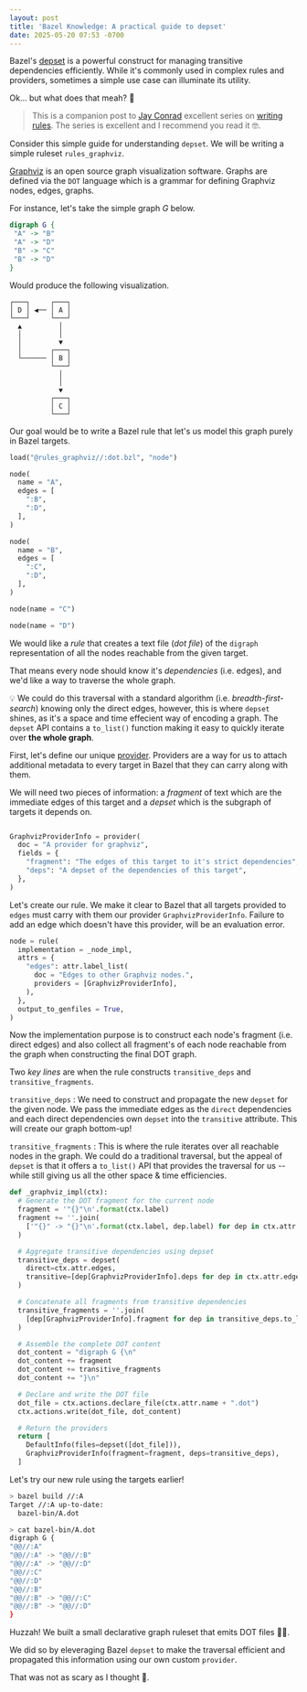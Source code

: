 ```yaml
---
layout: post
title: 'Bazel Knowledge: A practical guide to depset'
date: 2025-05-20 07:53 -0700
---
```


Bazel's [depset](https://bazel.build/extending/depsets) is a powerful construct for managing transitive dependencies efficiently. While it's commonly used in complex rules and providers, sometimes a simple use case can illuminate its utility.

Ok... but what does that meah? 🤔

> This is a companion post to [Jay Conrad](https://github.com/jayconrod) excellent series on [writing rules](https://jayconrod.com/posts/107/writing-bazel-rules--library-rule--depsets--providers). The series is excellent and I recommend you read it 🤓.

Consider this simple guide for understanding `depset`. We will be writing a simple ruleset `rules_graphviz`.

[Graphviz](https://graphviz.org/) is an open source graph visualization software. Graphs are defined via the `DOT` language which is a grammar for defining Graphviz nodes, edges, graphs.

For instance, let's take the simple graph _G_ below.

```dot
digraph G {
 "A" -> "B"
 "A" -> "D"
 "B" -> "C"
 "B" -> "D"
}
```

Would produce the following visualization.

```
┌───┐     ┌───┐
│ D │ ◀── │ A │
└───┘     └───┘
  ▲         │
  │         │
  │         ▼
  │       ┌───┐
  └────── │ B │
          └───┘
            │
            │
            ▼
          ┌───┐
          │ C │
          └───┘
```

Our goal would be to write a Bazel rule that let's us model this graph purely in Bazel targets.


```python
load("@rules_graphviz//:dot.bzl", "node")

node(
  name = "A",
  edges = [
    ":B",
    ":D",
  ],
)

node(
  name = "B",
  edges = [
    ":C",
    ":D",
  ],
)

node(name = "C")

node(name = "D")
```

We would like a _rule_ that creates a text file (_dot file_) of the `digraph` representation of all the nodes reachable from
the given target.

That means every node should know it's _dependencies_ (i.e. edges), and we'd like a way to traverse the whole graph.

💡 We could do this traversal with a standard algorithm (i.e. _breadth-first-search_) knowing only the direct edges, however, this is where `depset` shines, as it's a space and time effecient way of encoding a graph. The `depset` API contains a `to_list()` function making it easy to quickly iterate over **the whole graph**.

First, let's define our unique [provider](https://bazel.build/extending/rules#providers). Providers are a way for us to attach additional metadata
to every target in Bazel that they can carry along with them.

We will need two pieces of information: a _fragment_ of text which are the immediate edges of this target and a _depset_ which is the subgraph of targets it depends on. 


```python

GraphvizProviderInfo = provider(
  doc = "A provider for graphviz",
  fields = {
    "fragment": "The edges of this target to it's strict dependencies",
    "deps": "A depset of the dependencies of this target",
  },
)
```

Let's create our rule. We make it clear to Bazel that all targets provided to `edges` must carry with them our provider `GraphvizProviderInfo`.
Failure to add an edge which doesn't have this provider, will be an evaluation error.

```python
node = rule(
  implementation = _node_impl,
  attrs = {
    "edges": attr.label_list(
      doc = "Edges to other Graphviz nodes.",
      providers = [GraphvizProviderInfo],
    ),
  },
  output_to_genfiles = True,
)
```

Now the implementation purpose is to construct each node's fragment (i.e. direct edges) and also collect all fragment's of each node reachable from
the graph when constructing the final DOT graph.

Two _key lines_ are when the rule constructs `transitive_deps` and `transitive_fragments`.

`transitive_deps`
: We need to construct and propagate the new `depset` for the given node. We pass the immediate edges as the `direct` dependencies and each direct dependencies
own `depset` into the `transitive` attribute. This will create our graph bottom-up!

`transitive_fragments`
: This is where the rule iterates over all reachable nodes in the graph. We could do a traditional traversal, but the appeal of `depset` is that it offers
a `to_list()` API that provides the traversal for us -- while still giving us all the other space & time efficiencies.

```python
def _graphviz_impl(ctx):
  # Generate the DOT fragment for the current node
  fragment = '"{}"\n'.format(ctx.label)
  fragment += ''.join(
    ['"{}" -> "{}"\n'.format(ctx.label, dep.label) for dep in ctx.attr.edges]
  )

  # Aggregate transitive dependencies using depset
  transitive_deps = depset(
    direct=ctx.attr.edges,
    transitive=[dep[GraphvizProviderInfo].deps for dep in ctx.attr.edges]
  )

  # Concatenate all fragments from transitive dependencies
  transitive_fragments = ''.join(
    [dep[GraphvizProviderInfo].fragment for dep in transitive_deps.to_list()]
  )

  # Assemble the complete DOT content
  dot_content = "digraph G {\n"
  dot_content += fragment
  dot_content += transitive_fragments
  dot_content += "}\n"

  # Declare and write the DOT file
  dot_file = ctx.actions.declare_file(ctx.attr.name + ".dot")
  ctx.actions.write(dot_file, dot_content)

  # Return the providers
  return [
    DefaultInfo(files=depset([dot_file])),
    GraphvizProviderInfo(fragment=fragment, deps=transitive_deps),
  ]
```

Let's try our new rule using the targets earlier!

```bash
> bazel build //:A
Target //:A up-to-date:
  bazel-bin/A.dot

> cat bazel-bin/A.dot
digraph G {
"@@//:A"
"@@//:A" -> "@@//:B"
"@@//:A" -> "@@//:D"
"@@//:C"
"@@//:D"
"@@//:B"
"@@//:B" -> "@@//:C"
"@@//:B" -> "@@//:D"
}
```

Huzzah! We built a small declarative graph ruleset that emits DOT files 🙌🏽.

We did so by eleveraging Bazel `depset` to make the traversal efficient and propagated this information using our own custom `provider`.

That was not as scary as I thought 🫣.